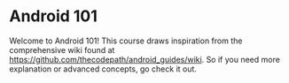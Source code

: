 Android 101
=======

Welcome to Android 101! This course draws inspiration from the comprehensive wiki found at https://github.com/thecodepath/android_guides/wiki. So if you need more explanation or advanced concepts, go check it out.
